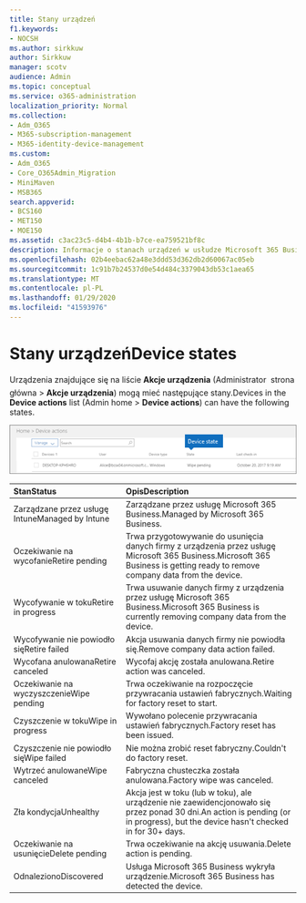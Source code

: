 ```yaml
---
title: Stany urządzeń
f1.keywords:
- NOCSH
ms.author: sirkkuw
author: Sirkkuw
manager: scotv
audience: Admin
ms.topic: conceptual
ms.service: o365-administration
localization_priority: Normal
ms.collection:
- Adm_O365
- M365-subscription-management
- M365-identity-device-management
ms.custom:
- Adm_O365
- Core_O365Admin_Migration
- MiniMaven
- MSB365
search.appverid:
- BCS160
- MET150
- MOE150
ms.assetid: c3ac23c5-d4b4-4b1b-b7ce-ea759521bf8c
description: Informacje o stanach urządzeń w usłudze Microsoft 365 Business.
ms.openlocfilehash: 02b4eebac62a48e3ddd53d362db2d60067ac05eb
ms.sourcegitcommit: 1c91b7b24537d0e54d484c3379043db53c1aea65
ms.translationtype: MT
ms.contentlocale: pl-PL
ms.lasthandoff: 01/29/2020
ms.locfileid: "41593976"
---
```

# <a name="device-states"></a><span data-ttu-id="21540-103">Stany urządzeń</span><span class="sxs-lookup"><span data-stu-id="21540-103">Device states</span></span>

<span data-ttu-id="21540-104">Urządzenia znajdujące się na liście **Akcje urządzenia** (Administrator  strona główna \> **Akcje urządzenia**) mogą mieć następujące stany.</span><span class="sxs-lookup"><span data-stu-id="21540-104">Devices in the **Device actions** list (Admin home \> **Device actions**) can have the following states.</span></span>
  
![In the Device actions list, you can see the Devices states.](media/a621c47e-45d9-4e1a-beb9-c03254d40c1d.png)
  
|<span data-ttu-id="21540-106">**Stan**</span><span class="sxs-lookup"><span data-stu-id="21540-106">**Status**</span></span>|<span data-ttu-id="21540-107">**Opis**</span><span class="sxs-lookup"><span data-stu-id="21540-107">**Description**</span></span>|
|:-----|:-----|
|<span data-ttu-id="21540-108">Zarządzane przez usługę Intune</span><span class="sxs-lookup"><span data-stu-id="21540-108">Managed by Intune</span></span>  <br/> |<span data-ttu-id="21540-109">Zarządzane przez usługę Microsoft 365 Business.</span><span class="sxs-lookup"><span data-stu-id="21540-109">Managed by Microsoft 365 Business.</span></span>  <br/> |
|<span data-ttu-id="21540-110">Oczekiwanie na wycofanie</span><span class="sxs-lookup"><span data-stu-id="21540-110">Retire pending</span></span>  <br/> |<span data-ttu-id="21540-111">Trwa przygotowywanie do usunięcia danych firmy z urządzenia przez usługę Microsoft 365 Business.</span><span class="sxs-lookup"><span data-stu-id="21540-111">Microsoft 365 Business is getting ready to remove company data from the device.</span></span>  <br/> |
|<span data-ttu-id="21540-112">Wycofywanie w toku</span><span class="sxs-lookup"><span data-stu-id="21540-112">Retire in progress</span></span>  <br/> |<span data-ttu-id="21540-113">Trwa usuwanie danych firmy z urządzenia przez usługę Microsoft 365 Business.</span><span class="sxs-lookup"><span data-stu-id="21540-113">Microsoft 365 Business is currently removing company data from the device.</span></span>  <br/> |
|<span data-ttu-id="21540-114">Wycofywanie nie powiodło się</span><span class="sxs-lookup"><span data-stu-id="21540-114">Retire failed</span></span>  <br/> | <span data-ttu-id="21540-115">Akcja usuwania danych firmy nie powiodła się.</span><span class="sxs-lookup"><span data-stu-id="21540-115">Remove company data action failed.</span></span>  <br/> |
|<span data-ttu-id="21540-116">Wycofana anulowana</span><span class="sxs-lookup"><span data-stu-id="21540-116">Retire canceled</span></span>  <br/> |<span data-ttu-id="21540-117">Wycofaj akcję została anulowana.</span><span class="sxs-lookup"><span data-stu-id="21540-117">Retire action was canceled.</span></span>  <br/> |
|<span data-ttu-id="21540-118">Oczekiwanie na wyczyszczenie</span><span class="sxs-lookup"><span data-stu-id="21540-118">Wipe pending</span></span>  <br/> |<span data-ttu-id="21540-119">Trwa oczekiwanie na rozpoczęcie przywracania ustawień fabrycznych.</span><span class="sxs-lookup"><span data-stu-id="21540-119">Waiting for factory reset to start.</span></span>  <br/> |
|<span data-ttu-id="21540-120">Czyszczenie w toku</span><span class="sxs-lookup"><span data-stu-id="21540-120">Wipe in progress</span></span>  <br/> |<span data-ttu-id="21540-121">Wywołano polecenie przywracania ustawień fabrycznych.</span><span class="sxs-lookup"><span data-stu-id="21540-121">Factory reset has been issued.</span></span>  <br/> |
|<span data-ttu-id="21540-122">Czyszczenie nie powiodło się</span><span class="sxs-lookup"><span data-stu-id="21540-122">Wipe failed</span></span>  <br/> |<span data-ttu-id="21540-123">Nie można zrobić reset fabryczny.</span><span class="sxs-lookup"><span data-stu-id="21540-123">Couldn't do factory reset.</span></span>  <br/> |
|<span data-ttu-id="21540-124">Wytrzeć anulowane</span><span class="sxs-lookup"><span data-stu-id="21540-124">Wipe canceled</span></span>  <br/> |<span data-ttu-id="21540-125">Fabryczna chusteczka została anulowana.</span><span class="sxs-lookup"><span data-stu-id="21540-125">Factory wipe was canceled.</span></span>  <br/> |
|<span data-ttu-id="21540-126">Zła kondycja</span><span class="sxs-lookup"><span data-stu-id="21540-126">Unhealthy</span></span>  <br/> |<span data-ttu-id="21540-127">Akcja jest w toku (lub w toku), ale urządzenie nie zaewidencjonowało się przez ponad 30 dni.</span><span class="sxs-lookup"><span data-stu-id="21540-127">An action is pending (or in progress), but the device hasn't checked in for 30+ days.</span></span>  <br/> |
|<span data-ttu-id="21540-128">Oczekiwanie na usunięcie</span><span class="sxs-lookup"><span data-stu-id="21540-128">Delete pending</span></span>  <br/> |<span data-ttu-id="21540-129">Trwa oczekiwanie na akcję usuwania.</span><span class="sxs-lookup"><span data-stu-id="21540-129">Delete action is pending.</span></span>  <br/> |
|<span data-ttu-id="21540-130">Odnaleziono</span><span class="sxs-lookup"><span data-stu-id="21540-130">Discovered</span></span>  <br/> |<span data-ttu-id="21540-131">Usługa Microsoft 365 Business wykryła urządzenie.</span><span class="sxs-lookup"><span data-stu-id="21540-131">Microsoft 365 Business has detected the device.</span></span>  <br/> |
   
